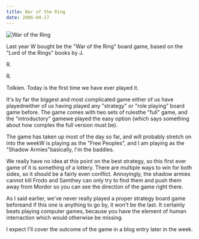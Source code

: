 ```yaml
---
title: War of the Ring
date: 2006-04-17
---
```


![War of the Ring](https://source.unsplash.com/d34DtRp1bqo/1600x900)

Last year W bought be the "War of the Ring" board game, based on the "Lord of the Rings" books by J.

R.

R.

Tolkien. Today is the first time we have ever played it.

It's by far the biggest and most complicated game either of us have playedneither of us having played any "strategy" or "role playing" board game before. The game comes with two sets of rulesthe "full" game, and the "introductory" gamewe played the easy option (which says something about how complex the full version must be).

The game has taken up most of the day so far, and will probably stretch on into the weekW is playing as the "Free Peoples", and I am playing as the "Shadow Armies"basically, I'm the baddies.

We really have no idea at this point on the best strategy, so this first ever game of it is something of a lottery. There are multiple ways to win for both sides, so it should be a fairly even conflict. Annoyingly, the shadow armies cannot kill Frodo and Samthey can only try to find them and push them away from Mordor so you can see the direction of the game right there.

As I said earlier, we've never really played a proper strategy board game beforeand if this one is anything to go by, it won't be the last. It certainly beats playing computer games, because you have the element of human interraction which would otherwise be missing.

I expect I'll cover the outcome of the game in a blog entry later in the week.